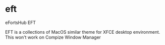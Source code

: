 # eft
eFortsHub EFT


EFT is a collections of MacOS similar theme for XFCE desktop environment. This won't work on Compize Window Manager
